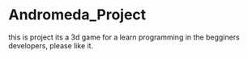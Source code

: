 # Andromeda_Project
this is project its a 3d game for a learn programming in the begginers developers, please like it.
